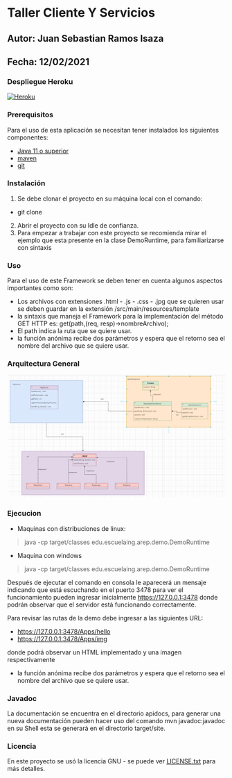 # Taller Cliente Y Servicios

## Autor: Juan Sebastian Ramos Isaza

## Fecha: 12/02/2021

### Despliegue Heroku
[![Heroku](https://www.herokucdn.com/deploy/button.png)](https://blooming-cliffs-42779.herokuapp.com/)

### Prerequisitos
Para el uso de esta aplicación se necesitan tener instalados los siguientes componentes:

* [Java 11 o superior](https://www.oracle.com/co/java/)
* [maven](https://maven.apache.org/)
* [git](https://git-scm.com/)

### Instalación 
1. Se debe clonar el proyecto en su máquina local con el comando:
* git clone
2. Abrir el proyecto con su Idle de confianza.
3. Para empezar a trabajar con este proyecto se recomienda mirar el ejemplo que esta
   presente en la clase DemoRuntime, para familiarizarse con sintaxis

### Uso
Para el uso de este Framework se deben tener en cuenta algunos aspectos importantes como son:
* Los archivos con extensiones .html - .js - .css - .jpg que se quieren usar se deben guardar
  en la extensión /src/main/resources/template
* la sintaxis que maneja el Framework para la implementación del método GET HTTP es:
  get(path,(req, resp)->nombreArchivo);
* El path indica la ruta que se quiere usar.
* la función anónima recibe dos parámetros y espera que el retorno sea el nombre del archivo que se quiere usar.  


### Arquitectura General
![](./img/Arquitectura.PNG)


### Ejecucion
* Maquinas con distribuciones de linux:
>java -cp target/classes edu.escuelaing.arep.demo.DemoRuntime
* Maquina con windows
>java -cp target/classes edu.escuelaing.arep.demo.DemoRuntime

Después de ejecutar el comando en consola le aparecerá un mensaje indicando que está escuchando en el puerto 3478
para ver el funcionamiento pueden ingresar inicialmente https://127.0.0.1:3478 donde podrán observar que el servidor
está funcionando correctamente.

Para revisar las rutas de la demo debe ingresar a las siguientes URL:
* https://127.0.0.1:3478/Apps/hello
* https://127.0.0.1:3478/Apps/img

donde podrá observar un HTML implementado y una imagen respectivamente
* la función anónima recibe dos parámetros y espera que el retorno sea el nombre del archivo que se quiere usar.
### Javadoc
La documentación se encuentra en el directorio apidocs, para generar una nueva documentación
pueden hacer uso del comando mvn javadoc:javadoc en su Shell esta se generará en el directorio target/site.

### Licencia

En este proyecto se usó la licencia GNU - se puede ver [LICENSE.txt](LICENSE.txt) para más detalles.
